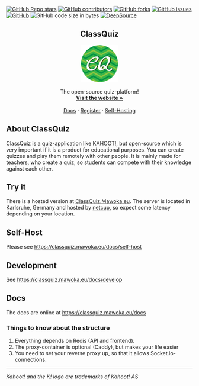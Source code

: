 <a href="https://github.com/mawoka-myblock/ClassQuiz/stargazers"><img alt="GitHub Repo stars" src="https://img.shields.io/github/stars/mawoka-myblock/classquiz?style=for-the-badge"></a>
<a href="https://github.com/mawoka-myblock/ClassQuiz/graphs/contributors"><img alt="GitHub contributors" src="https://img.shields.io/github/contributors/mawoka-myblock/classquiz?color=green&style=for-the-badge"></a>
<a href="https://github.com/mawoka-myblock/ClassQuiz/network/members"><img alt="GitHub forks" src="https://img.shields.io/github/forks/mawoka-myblock/classquiz?style=for-the-badge"></a>
<a href="https://github.com/mawoka-myblock/ClassQuiz/issues?q=is%3Aissue+is%3Aopen+sort%3Aupdated-desc"><img alt="GitHub issues" src="https://img.shields.io/github/issues/mawoka-myblock/classquiz?style=for-the-badge"></a>
<a href="https://github.com/mawoka-myblock/ClassQuiz/blob/master/LICENSE"><img alt="GitHub" src="https://img.shields.io/github/license/mawoka-myblock/classquiz?style=for-the-badge"></a>
<img alt="GitHub code size in bytes" src="https://img.shields.io/github/languages/code-size/mawoka-myblock/classquiz?style=for-the-badge">
[![DeepSource](https://deepsource.io/gh/mawoka-myblock/ClassQuiz.svg/?label=active+issues&show_trend=true&token=5-2Na9HN-2CXcGkHjah_Rk09)](https://deepsource.io/gh/mawoka-myblock/ClassQuiz/)


<div align='center'>
    <h2 align='center'>ClassQuiz</h2>
    <img src='logo.png' alt='ClassQuiz Logo' height='100px' width='100px'>
    <p align='center'>
        The open-source quiz-platform!
        <br/>
        <a href='https://classquiz.mawoka.eu/'><strong>Visit the website »</strong></a>
        <br />
        <br />
        <a href='https://classquiz.mawoka.eu/docs'>Docs</a>
        ·
        <a href='https://classquiz.mawoka.eu/account/register'>Register</a>
        ·
        <a href='https://classquiz.mawoka.eu/docs/self-host'>Self-Hosting</a>
    </p>
</div>

## About ClassQuiz

ClassQuiz is a quiz-application like KAHOOT!, but open-source which is very important if it is a product for educational
purposes. You can create quizzes and play them remotely with other people. It is mainly made for teachers, who create a
quiz, so students can compete with their knowledge against each other.

## Try it

There is a hosted version at [ClassQuiz.Mawoka.eu](https://classquiz.mawoka.eu?utm_medium=Github&utm_source=Readme). The
server is located in Karlsruhe, Germany and hosted by [netcup](https://mawoka.eu/redir?token=2), so expect some latency
depending on your location.

## Self-Host

Please see https://classquiz.mawoka.eu/docs/self-host

## Development

See https://classquiz.mawoka.eu/docs/develop

## Docs

The docs are online at https://classquiz.mawoka.eu/docs

### Things to know about the structure

1. Everything depends on Redis (API and frontend).
2. The proxy-container is optional (Caddy), but makes your life easier
3. You need to set your reverse proxy up, so that it allows Socket.io-connections.

---
*Kahoot! and the K! logo are trademarks of Kahoot! AS*